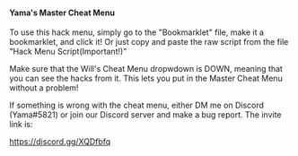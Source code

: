 #### Yama's Master Cheat Menu
To use this hack menu, simply go to the "Bookmarklet" file, make it a bookmarklet, and click it! Or just copy and paste the raw script from the file "Hack Menu Script(Important!)"

Make sure that the Will's Cheat Menu dropwdown is DOWN, meaning that you can see the hacks from it. This lets you put in the Master Cheat Menu without a problem!

If something is wrong with the cheat menu, either DM me on Discord (Yama#5821) or join our Discord server and make a bug report. The invite link is:

https://discord.gg/XQDfbfq
